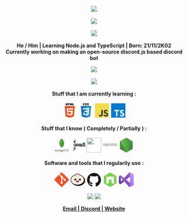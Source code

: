 <!-- @format -->

<p align = "center">
    <img src="https://capsule-render.vercel.app/api?type=waving&color=gradient&height=200&section=header&text=Painfuego&fontSize=80&fontAlignY=35&animation=twinkling&fontColor=gradient"/>
</p>

<p align = "center">
    <img src = "https://readme-typing-svg.herokuapp.com?font=Time+New+Roman&color=cyan&size=25&center=true&vCenter=true&width=600&height=100&lines=Hey+Welcome+To+My+GitHub;++;Painfuego+here+;Active+learner/researcher;Love+to+code+and+learn+new+stuff...<3">
</p>

<p align = "center">
    <a href="https://discord.gg/SNG3dh3MbR" target="_blank"> 
    <img src="https://discordapp.com/api/guilds/952570101784281139/widget.png?style=banner2"/>
    </a> 
</p>

<p align = "center">
    <b>He / Him | Learning Node.js and TypeScript | Born: 21/11/2K02
    </br>
    Currently working on making an open-source discord.js based discord bot</b>
</p>

<p align = "center">
    <img src = "https://komarev.com/ghpvc/?username=painfueg0&label=Profile%20views&color=0e75b6&style=flat"/>
</p>

<p align = "center">
    <img src = "https://github-profile-trophy.vercel.app/?username=painfueg0"/>
</p>

<p align = "center">
    <b>Stuff that I am currently learning :</b>
    </br></br>
    <img src = "https://raw.githubusercontent.com/devicons/devicon/master/icons/html5/html5-original-wordmark.svg" width="40" height="40"/>
    <img src = "https://raw.githubusercontent.com/devicons/devicon/master/icons/css3/css3-original-wordmark.svg" width="40" height="40"/>
    <img src = "https://raw.githubusercontent.com/devicons/devicon/master/icons/javascript/javascript-original.svg" width="40" height="40"/>
    <img src = "https://raw.githubusercontent.com/devicons/devicon/master/icons/typescript/typescript-original.svg" width="40" height="40"/>
    </br></br>
    <b>Stuff that I know ( Completely / Partially ) :</b>
    </br></br>
    <img src="https://raw.githubusercontent.com/devicons/devicon/master/icons/mongodb/mongodb-original-wordmark.svg" width="40" height="40"/>
    <img src="https://raw.githubusercontent.com/Hardik0307/Hardik0307/master/assets/canvasjs-charts.svg" width="40" height="40"/> 
    <img src="https://www.chartjs.org/media/logo-title.svg" width="40" height="40"/>
    <img src="https://raw.githubusercontent.com/devicons/devicon/master/icons/express/express-original-wordmark.svg" width="40" height="40"/>
    <img src = "https://raw.githubusercontent.com/devicons/devicon/master/icons/nodejs/nodejs-original.svg" width="40" height="40"/>
    </br></br>
    <b>Software and tools that I regularily use :</b>
    </br></br>
    <img src = "https://raw.githubusercontent.com/devicons/devicon/master/icons/git/git-plain.svg" width="40" height="40"/>
    <img src = "https://raw.githubusercontent.com/devicons/devicon/master/icons/bun/bun-original.svg" width="40" height="40"/>
    <img src = "https://raw.githubusercontent.com/devicons/devicon/master/icons/github/github-original.svg" width="40" height="40"/>
    <img src = "https://raw.githubusercontent.com/devicons/devicon/master/icons/nodemon/nodemon-plain.svg" width="40" height="40"/>
    <img src = "https://raw.githubusercontent.com/devicons/devicon/master/icons/visualstudio/visualstudio-original.svg" width="40" height="40"/>
</p>

<p align = "center">
    <img height="175em" src="https://github-readme-stats.vercel.app/api?username=Painfueg0&show_icons=true&include_all_commits=true&count_private=true&theme=dracula"/>
    <img height="175em" src="https://github-readme-stats.vercel.app/api/top-langs/?username=Painfueg0&layout=compact&langs_count=7&theme=dracula"/>
</p>
</p>

<p align = "center">
    <a href = "mailto:support@codes-for.fun"><b>Email | </b></a>
    <a href = "https://discord.com/invite/1st-952570101784281139"><b>Discord | </b></a>
    <a href = "https://www.codes-for.fun"><b>Website</b></a>
</p>
